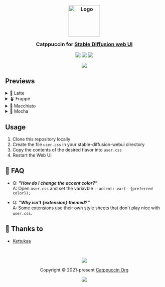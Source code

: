 <h3 align="center">
	<img src="https://raw.githubusercontent.com/catppuccin/catppuccin/main/assets/logos/exports/1544x1544_circle.png" width="100" alt="Logo"/><br/>
	<img src="https://raw.githubusercontent.com/catppuccin/catppuccin/main/assets/misc/transparent.png" height="30" width="0px"/>
	Catppuccin for <a href="https://github.com/AUTOMATIC1111/stable-diffusion-webui">Stable Diffusion web UI</a>
	<img src="https://raw.githubusercontent.com/catppuccin/catppuccin/main/assets/misc/transparent.png" height="30" width="0px"/>
</h3>

<p align="center">
	<a href="https://github.com/catppuccin/template/stargazers"><img src="https://img.shields.io/github/stars/kettukaa/catppuccin-webui?colorA=363a4f&colorB=b7bdf8&style=for-the-badge"></a>
	<a href="https://github.com/catppuccin/template/issues"><img src="https://img.shields.io/github/issues/kettukaa/catppuccin-webui?colorA=363a4f&colorB=f5a97f&style=for-the-badge"></a>
	<a href="https://github.com/catppuccin/template/contributors"><img src="https://img.shields.io/github/contributors/kettukaa/catppuccin-webui?colorA=363a4f&colorB=a6da95&style=for-the-badge"></a>
</p>

<p align="center">
	<img src="https://raw.githubusercontent.com/Kettukaa/catppuccin-webui/main/assets/res.webp"/>
</p>

## Previews

<details>
<summary>🌻 Latte</summary>
<img src="https://raw.githubusercontent.com/Kettukaa/catppuccin-webui/main/assets/latte.png"/>
</details>
<details>
<summary>🪴 Frappé</summary>
<img src="https://raw.githubusercontent.com/Kettukaa/catppuccin-webui/main/assets/frappe.png"/>
</details>
<details>
<summary>🌺 Macchiato</summary>
<img src="https://raw.githubusercontent.com/Kettukaa/catppuccin-webui/main/assets/macchiato.png"/>
</details>
<details>
<summary>🌿 Mocha</summary>
<img src="https://raw.githubusercontent.com/Kettukaa/catppuccin-webui/main/assets/mocha.png"/>
</details>

## Usage

1. Clone this repository locally
2. Create the file `user.css` in your stable-diffusion-webui directory
3. Copy the contents of the desired flavor into `user.css`
4. Restart the Web UI

## 🙋 FAQ

-	Q: **_"How do I change the accent color?"_**\
	A: Open `user.css` and set the variavble `--accent: var(--{preferred color});`

-	Q: **_"Why isn't {extension} themed?"_**\
	A: Some extensions use their own style sheets that don't play nice with `user.css`.


## 💝 Thanks to

- [Kettukaa](https://github.com/Kettukaa)

&nbsp;

<p align="center">
	<img src="https://raw.githubusercontent.com/catppuccin/catppuccin/main/assets/footers/gray0_ctp_on_line.svg?sanitize=true" />
</p>

<p align="center">
	Copyright &copy; 2021-present <a href="https://github.com/catppuccin" target="_blank">Catppuccin Org</a>
</p>

<p align="center">
	<a href="https://github.com/catppuccin/catppuccin/blob/main/LICENSE"><img src="https://img.shields.io/static/v1.svg?style=for-the-badge&label=License&message=MIT&logoColor=d9e0ee&colorA=363a4f&colorB=b7bdf8"/></a>
</p>
